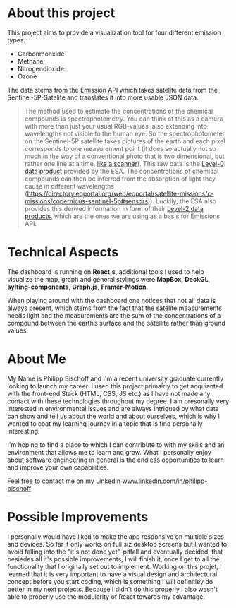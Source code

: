 # About this project

This project aims to provide a visualization tool for four different emission types.

- Carbonmonxide
- Methane
- Nitrogendioxide
- Ozone

The data stems from the [Emission API](https://emissions-api.org/) which takes satelite data from the Sentinel-5P-Satelite and translates it into more usable JSON data. 

>The method used to estimate the concentrations of the chemical compounds is spectrophotometry. You can think of this as a camera with more than just your usual RGB-values, also extending into wavelengths not visible to the human eye. So the spectrophotometer on the Sentinel-5P satellite takes pictures of the earth and each pixel corresponds to one measurement point (it does so actually not so much in the way of a conventional photo that is two dimensional, but rather one line at a time, [like a scanner](https://youtu.be/vQS7Ldc7Q_Q)). This raw data is the [Level-0 data product](https://sentinel.esa.int/web/sentinel/missions/sentinel-5p/data-products) provided by the ESA. The concentrations of chemical compounds can then be inferred from the absorption of light they cause in different wavelengths (https://directory.eoportal.org/web/eoportal/satellite-missions/c-missions/copernicus-sentinel-5p#sensors)). Luckily, the ESA also provides this derived information in form of their [Level-2 data products](https://sentinel.esa.int/web/sentinel/technical-guides/sentinel-5p/products-algorithms), which are the ones we are using as a basis for Emissions API.



# Technical Aspects

The dashboard is running on **React.s**, additional tools I used to help visualize the map, graph and general stylings were **MapBox**, **DeckGL**, **sylting-components**, **Graph.js**, **Framer-Motion**.

When playing around with the dashboard one notices that not all data is always present, which stems from the fact that the satelite measurements needs light and the measurements are the sum of the concentrations of a compound between the earth’s surface and the satellite rather than ground values. 

# About Me


My Name is Philipp Bischoff and I'm a recent university graduate currently looking to launch my career.  I used this project primairly to get acquianted with the front-end Stack (HTML, CSS, JS etc.) as I have not made any contact with these technologies throughout my degree. I am presonally very interested in environmental issues and are always intrigued by what data can show and tell us about the world and about ourselves, which is why I wanted to coat my learning journey in a topic that is find personally interesting.

 I'm hoping to find a place to which I can contribute to with my skills and an environment that allows me to learn and grow. What I personally enjoy about software engineering in general is the endless opportunities to learn and improve your own capabilities.

Feel free to contact me on my LinkedIn www.linkedin.com/in/philipp-bischoff

# Possible Improvements

I personally would have liked to make the app responsive on multiple sizes and devices. So far it only works on full siz desktop screens but I wanted to avoid falling into the "it's not done yet"-pitfall and eventually decided, that besiedes all it's possible improvements, I will finish it, once I get to all the functionality that I originally set out to implement. Working on this projet, I learned that it is very important to have a visual design and architectural concept before you start coding, which is something I will definitley do better in my next projects. Because I didn't do this properly I also wasn't able to properly use the modularity of React towards my advantage.
